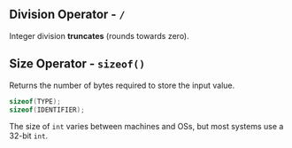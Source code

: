 ## Division Operator - `/`
Integer division **truncates** (rounds towards zero).


## Size Operator - `sizeof()`
Returns the number of bytes required to store the input value.
```C
sizeof(TYPE);
sizeof(IDENTIFIER);

```
The size of `int` varies between machines and OSs, but most systems use a 32-bit `int`.
